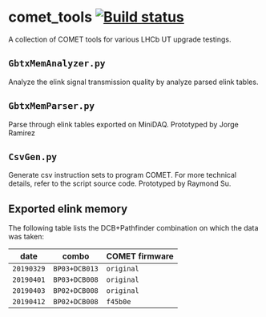 # comet_tools [![Build status](https://travis-ci.com/umd-lhcb/comet_tools.svg?branch=master)](https://travis-ci.com/umd-lhcb)
A collection of COMET tools for various LHCb UT upgrade testings.


## `GbtxMemAnalyzer.py`
Analyze the elink signal transmission quality by analyze parsed elink tables.


## `GbtxMemParser.py`
Parse through elink tables exported on MiniDAQ. Prototyped by Jorge Ramirez


## `CsvGen.py`
Generate csv instruction sets to program COMET. For more technical details,
refer to the script source code. Prototyped by Raymond Su.


## Exported elink memory
The following table lists the DCB+Pathfinder combination on which the data was
taken:

| date       | combo         | COMET firmware |
|------------|---------------|----------------|
| `20190329` | `BP03+DCB013` | `original`     |
| `20190401` | `BP03+DCB008` | `original`     |
| `20190403` | `BP02+DCB008` | `original`     |
| `20190412` | `BP02+DCB008` | `f45b0e`       |
